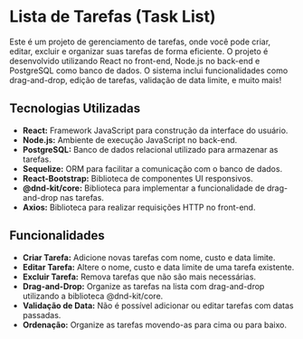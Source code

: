 # Lista de Tarefas (Task List)

Este é um projeto de gerenciamento de tarefas, onde você pode criar, editar, excluir e organizar suas tarefas de forma eficiente. O projeto é desenvolvido utilizando React no front-end, Node.js no back-end e PostgreSQL como banco de dados. O sistema inclui funcionalidades como drag-and-drop, edição de tarefas, validação de data limite, e muito mais!

## Tecnologias Utilizadas
- **React:** Framework JavaScript para construção da interface do usuário.
- **Node.js:** Ambiente de execução JavaScript no back-end.
- **PostgreSQL:** Banco de dados relacional utilizado para armazenar as tarefas.
- **Sequelize:** ORM para facilitar a comunicação com o banco de dados.
- **React-Bootstrap:** Biblioteca de componentes UI responsivos.
- **@dnd-kit/core:** Biblioteca para implementar a funcionalidade de drag-and-drop nas tarefas.
- **Axios:** Biblioteca para realizar requisições HTTP no front-end.

## Funcionalidades
- **Criar Tarefa:** Adicione novas tarefas com nome, custo e data limite.
- **Editar Tarefa:** Altere o nome, custo e data limite de uma tarefa existente.
- **Excluir Tarefa:** Remova tarefas que não são mais necessárias.
- **Drag-and-Drop:** Organize as tarefas na lista com drag-and-drop utilizando a biblioteca @dnd-kit/core.
- **Validação de Data:** Não é possível adicionar ou editar tarefas com datas passadas.
- **Ordenação:** Organize as tarefas movendo-as para cima ou para baixo.